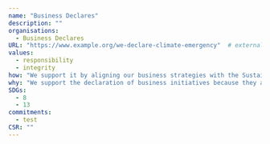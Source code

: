 ```yaml
---
name: "Business Declares"
description: ""
organisations: 
  - Business Declares
URL: "https://www.example.org/we-declare-climate-emergency"  # external or internal URL to pledge site or info
values: 
  - responsibility
  - integrity
how: "We support it by aligning our business strategies with the Sustainable Development Goals (SDGs), actively engaging stakeholders, and integrating our core values into our operations to foster sustainable practices."
why: "We support the declaration of business initiatives because they align with our commitment to sustainable development goals (SDGs) and reflect our core values. By pledging to these initiatives, we contribute to positive social and environmental impacts, ensuring that our business practices are responsible and beneficial for both our community and the planet."
SDGs: 
  - 8
  - 13
commitments:
  - test
CSR: ""
---
```

